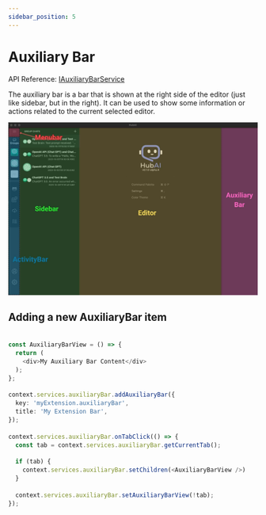 ```yaml
---
sidebar_position: 5
---
```


# Auxiliary Bar

API Reference: [IAuxiliaryBarService](/docs/api/hubai-core/interfaces/services.IAuxiliaryBarService.md)

The auxiliary bar is a bar that is shown at the right side of the editor (just like sidebar, but in the right). It can be used to show some information or actions related to the current selected editor.

![Workbench Core Components](./workbench-core.jpg)

## Adding a new AuxiliaryBar item

```typescript

const AuxiliaryBarView = () => {
  return (
    <div>My Auxiliary Bar Content</div>
  );
};

context.services.auxiliaryBar.addAuxiliaryBar({
  key: 'myExtension.auxiliaryBar',
  title: 'My Extension Bar',
});

context.services.auxiliaryBar.onTabClick(() => {
  const tab = context.services.auxiliaryBar.getCurrentTab();

  if (tab) {
    context.services.auxiliaryBar.setChildren(<AuxiliaryBarView />)
  }

  context.services.auxiliaryBar.setAuxiliaryBarView(!tab); 
});

```